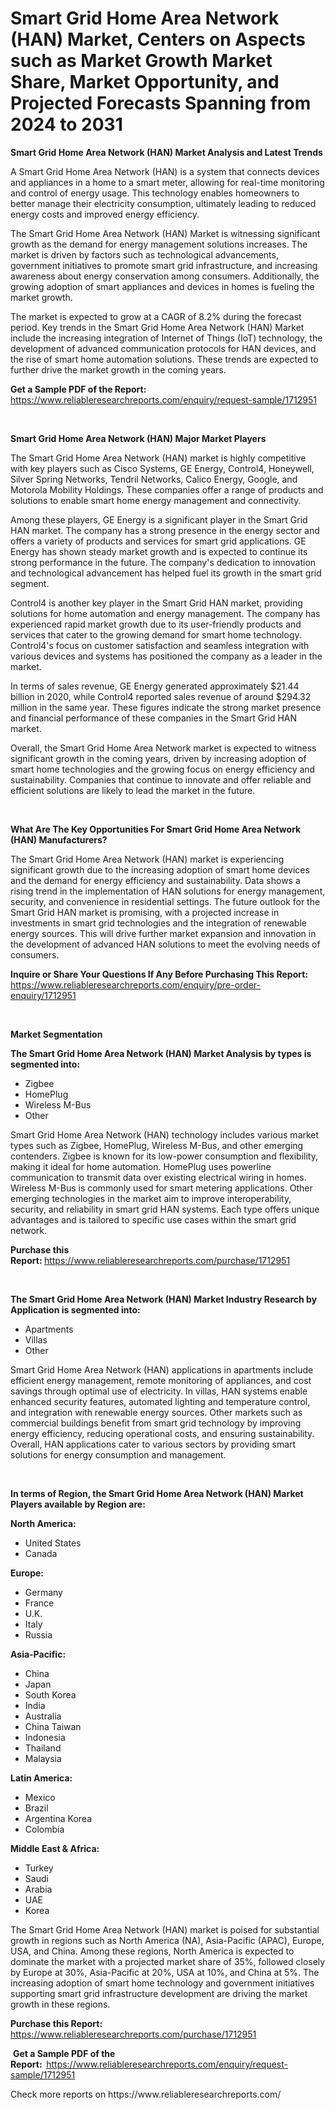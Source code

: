 <p><h1>Smart Grid Home Area Network (HAN) Market, Centers on Aspects such as Market Growth Market Share, Market Opportunity, and Projected Forecasts Spanning from 2024 to 2031</h1></p><p><strong>Smart Grid Home Area Network (HAN) Market Analysis and Latest Trends</strong></p>
<p><p>A Smart Grid Home Area Network (HAN) is a system that connects devices and appliances in a home to a smart meter, allowing for real-time monitoring and control of energy usage. This technology enables homeowners to better manage their electricity consumption, ultimately leading to reduced energy costs and improved energy efficiency.</p><p>The Smart Grid Home Area Network (HAN) Market is witnessing significant growth as the demand for energy management solutions increases. The market is driven by factors such as technological advancements, government initiatives to promote smart grid infrastructure, and increasing awareness about energy conservation among consumers. Additionally, the growing adoption of smart appliances and devices in homes is fueling the market growth.</p><p>The market is expected to grow at a CAGR of 8.2% during the forecast period. Key trends in the Smart Grid Home Area Network (HAN) Market include the increasing integration of Internet of Things (IoT) technology, the development of advanced communication protocols for HAN devices, and the rise of smart home automation solutions. These trends are expected to further drive the market growth in the coming years.</p></p>
<p><strong>Get a Sample PDF of the Report:&nbsp;</strong> <a href="https://www.reliableresearchreports.com/enquiry/request-sample/1712951">https://www.reliableresearchreports.com/enquiry/request-sample/1712951</a></p>
<p>&nbsp;</p>
<p><strong>Smart Grid Home Area Network (HAN) Major Market Players</strong></p>
<p><p>The Smart Grid Home Area Network (HAN) market is highly competitive with key players such as Cisco Systems, GE Energy, Control4, Honeywell, Silver Spring Networks, Tendril Networks, Calico Energy, Google, and Motorola Mobility Holdings. These companies offer a range of products and solutions to enable smart home energy management and connectivity.</p><p>Among these players, GE Energy is a significant player in the Smart Grid HAN market. The company has a strong presence in the energy sector and offers a variety of products and services for smart grid applications. GE Energy has shown steady market growth and is expected to continue its strong performance in the future. The company's dedication to innovation and technological advancement has helped fuel its growth in the smart grid segment.</p><p>Control4 is another key player in the Smart Grid HAN market, providing solutions for home automation and energy management. The company has experienced rapid market growth due to its user-friendly products and services that cater to the growing demand for smart home technology. Control4's focus on customer satisfaction and seamless integration with various devices and systems has positioned the company as a leader in the market.</p><p>In terms of sales revenue, GE Energy generated approximately $21.44 billion in 2020, while Control4 reported sales revenue of around $294.32 million in the same year. These figures indicate the strong market presence and financial performance of these companies in the Smart Grid HAN market.</p><p>Overall, the Smart Grid Home Area Network market is expected to witness significant growth in the coming years, driven by increasing adoption of smart home technologies and the growing focus on energy efficiency and sustainability. Companies that continue to innovate and offer reliable and efficient solutions are likely to lead the market in the future.</p></p>
<p>&nbsp;</p>
<p><strong>What Are The Key Opportunities For Smart Grid Home Area Network (HAN) Manufacturers?</strong></p>
<p><p>The Smart Grid Home Area Network (HAN) market is experiencing significant growth due to the increasing adoption of smart home devices and the demand for energy efficiency and sustainability. Data shows a rising trend in the implementation of HAN solutions for energy management, security, and convenience in residential settings. The future outlook for the Smart Grid HAN market is promising, with a projected increase in investments in smart grid technologies and the integration of renewable energy sources. This will drive further market expansion and innovation in the development of advanced HAN solutions to meet the evolving needs of consumers.</p></p>
<p><strong>Inquire or Share Your Questions If Any Before Purchasing This Report:</strong> <a href="https://www.reliableresearchreports.com/enquiry/pre-order-enquiry/1712951">https://www.reliableresearchreports.com/enquiry/pre-order-enquiry/1712951</a></p>
<p>&nbsp;</p>
<p><strong>Market Segmentation</strong></p>
<p><strong>The Smart Grid Home Area Network (HAN) Market Analysis by types is segmented into:</strong></p>
<p><ul><li>Zigbee</li><li>HomePlug</li><li>Wireless M-Bus</li><li>Other</li></ul></p>
<p><p>Smart Grid Home Area Network (HAN) technology includes various market types such as Zigbee, HomePlug, Wireless M-Bus, and other emerging contenders. Zigbee is known for its low-power consumption and flexibility, making it ideal for home automation. HomePlug uses powerline communication to transmit data over existing electrical wiring in homes. Wireless M-Bus is commonly used for smart metering applications. Other emerging technologies in the market aim to improve interoperability, security, and reliability in smart grid HAN systems. Each type offers unique advantages and is tailored to specific use cases within the smart grid network.</p></p>
<p><strong>Purchase this Report:&nbsp;</strong><a href="https://www.reliableresearchreports.com/purchase/1712951">https://www.reliableresearchreports.com/purchase/1712951</a></p>
<p>&nbsp;</p>
<p><strong>The Smart Grid Home Area Network (HAN) Market Industry Research by Application is segmented into:</strong></p>
<p><ul><li>Apartments</li><li>Villas</li><li>Other</li></ul></p>
<p><p>Smart Grid Home Area Network (HAN) applications in apartments include efficient energy management, remote monitoring of appliances, and cost savings through optimal use of electricity. In villas, HAN systems enable enhanced security features, automated lighting and temperature control, and integration with renewable energy sources. Other markets such as commercial buildings benefit from smart grid technology by improving energy efficiency, reducing operational costs, and ensuring sustainability. Overall, HAN applications cater to various sectors by providing smart solutions for energy consumption and management.</p></p>
<p>&nbsp;</p>
<p><strong>In terms of Region, the Smart Grid Home Area Network (HAN) Market Players available by Region are:</strong></p>
<p>
    <p> <strong> North America: </strong>
        <ul>
            <li>United States</li>
            <li>Canada</li>
        </ul>
        </p> 
    <p> <strong> Europe: </strong>
        <ul>
            <li>Germany</li>
            <li>France</li>
            <li>U.K.</li>
            <li>Italy</li>
            <li>Russia</li>
        </ul>
        </p> 
    <p> <strong> Asia-Pacific: </strong>
        <ul>
            <li>China</li>
            <li>Japan</li>
            <li>South Korea</li>
            <li>India</li>
            <li>Australia</li>
            <li>China Taiwan</li>
            <li>Indonesia</li>
            <li>Thailand</li>
            <li>Malaysia</li>
        </ul>
        </p> 
    <p> <strong> Latin America: </strong>
        <ul>
            <li>Mexico</li>
            <li>Brazil</li>
            <li>Argentina Korea</li>
            <li>Colombia</li>
        </ul>
        </p> 
    <p> <strong> Middle East & Africa: </strong>
        <ul>
            <li>Turkey</li>
            <li>Saudi</li>
            <li>Arabia</li>
            <li>UAE</li>
            <li>Korea</li>
        </ul>
    </p>
    </p>
<p><p>The Smart Grid Home Area Network (HAN) market is poised for substantial growth in regions such as North America (NA), Asia-Pacific (APAC), Europe, USA, and China. Among these regions, North America is expected to dominate the market with a projected market share of 35%, followed closely by Europe at 30%, Asia-Pacific at 20%, USA at 10%, and China at 5%. The increasing adoption of smart home technology and government initiatives supporting smart grid infrastructure development are driving the market growth in these regions.</p></p>
<p><strong>Purchase this Report: </strong><a href="https://www.reliableresearchreports.com/purchase/1712951">https://www.reliableresearchreports.com/purchase/1712951</a></p>
<p>&nbsp;<strong>Get a Sample PDF of the Report:&nbsp;&nbsp;</strong><a href="https://www.reliableresearchreports.com/enquiry/request-sample/1712951">https://www.reliableresearchreports.com/enquiry/request-sample/1712951</a></p>
<p><strong></strong></p>
<p>Check more reports on https://www.reliableresearchreports.com/</p>